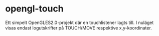 # opengl-touch

Ett simpelt OpenGLES2.0-projekt där en touchlistener lagts till. I nuläget visas endast logutskrifter på TOUCH/MOVE respektive x,y-koordinater.

